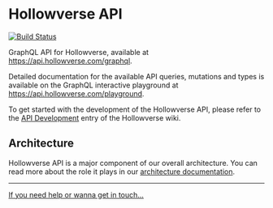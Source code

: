 # Hollowverse API

[![Build Status](https://travis-ci.org/hollowverse/api.svg?branch=master)](https://travis-ci.org/hollowverse/api)

GraphQL API for Hollowverse, available at https://api.hollowverse.com/graphql.

Detailed documentation for the available API queries, mutations and types is available on the GraphQL interactive playground at https://api.hollowverse.com/playground.

To get started with the development of the Hollowverse API, please refer to the [API Development](https://github.com/hollowverse/hollowverse/wiki/API-Development) entry of the Hollowverse wiki.

## Architecture

Hollowverse API is a major component of our overall architecture. You can read more about the role
it plays in our [architecture documentation](https://github.com/hollowverse/architecture#readme).

---

[If you need help or wanna get in touch...](https://github.com/hollowverse/hollowverse/wiki/Help)

